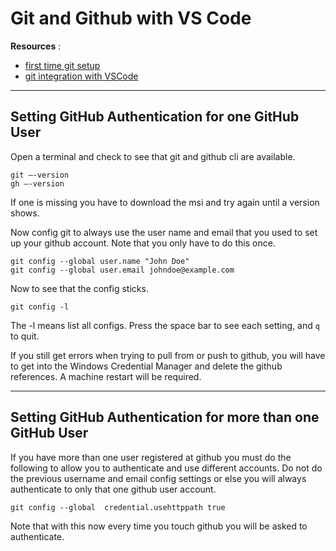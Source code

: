 # Git and Github with VS Code

**Resources** :


- [first time git setup](https://git-scm.com/book/en/v2/Getting-Started-First-Time-Git-Setup)
- [git integration with VSCode](https://code.visualstudio.com/docs/editor/versioncontrol#_git-support)

----

## Setting GitHub Authentication for one GitHub User

Open a terminal and check to see that git and github cli are available.

```script
git –-version
gh –-version
```

If one is missing you have to download the msi and try again until a version shows.

Now config git to always use the user name and email that you used to set up your github account. Note that you only have to do this once.

```script
git config --global user.name "John Doe"
git config --global user.email johndoe@example.com
```
Now to see that the config sticks.

```script
git config -l
```

The -l means list all configs. Press the space bar to see each setting, and `q` to quit.

If you still get errors when trying to pull from or push to github, you will have to get into the Windows Credential Manager and delete the github references. A machine restart will be required.

----

## Setting GitHub Authentication for more than one GitHub User

If you have more than one user registered at github you must do the following to allow you to authenticate and use different accounts. Do not do the previous username and email config settings or else you will always authenticate to only that one github user account.

```script
git config --global  credential.usehttppath true
```

Note that with this now every time you touch github you will be asked to authenticate.

